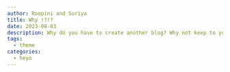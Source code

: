 ```yaml
---
author: Roopini and Suriya
title: Why !?!?
date: 2023-08-03
description: Why do you have to create another blog? Why not keep to yourself? Does the world need more content?
tags:
  - theme
categories:
  - heyo
---
```



